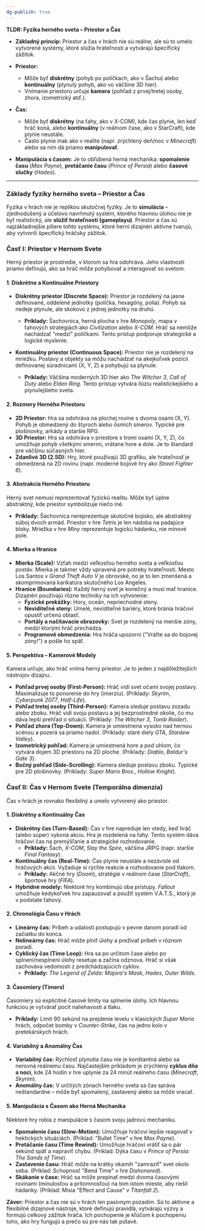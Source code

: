 ```yaml
---
dg-publish: true
---
```

**TLDR: Fyzika herného sveta – Priestor a Čas**

- **Základný princíp:** Priestor a čas v hrách nie sú reálne, ale sú to umelo vytvorené systémy, ktoré slúžia hrateľnosti a vytvárajú špecifický zážitok.
    
- **Priestor:**
    
    - Môže byť **diskrétny** (pohyb po políčkach, ako v Šachu) alebo **kontinuálny** (plynulý pohyb, ako vo väčšine 3D hier).
    - Vnímanie priestoru určuje **kamera** (pohľad z prvej/tretej osoby, zhora, izometrický atď.).
- **Čas:**
    
    - Môže byť **diskrétny** (na ťahy, ako v X-COM), kde čas plynie, len keď hráč koná, alebo **kontinuálny** (v reálnom čase, ako v StarCraft), kde plynie neustále.
    - Často plynie inak ako v realite (napr. zrýchlený deň/noc v _Minecraft_) alebo sa ním dá priamo **manipulovať**.
- **Manipulácia s časom:** Je to obľúbená herná mechanika: **spomalenie času** (_Max Payne_), **pretáčanie času** (_Prince of Persia_) alebo **časové slučky** (_Hades_).

---

### **Základy fyziky herného sveta – Priestor a Čas**

Fyzika v hrách nie je replikou skutočnej fyziky. Je to **simulácia** – zjednodušený a účelovo navrhnutý systém, ktorého hlavnou úlohou nie je byť realistický, ale **slúžiť hrateľnosti (gameplayu)**. Priestor a čas sú najzákladnejšie piliere tohto systému, ktoré herní dizajnéri aktívne tvarujú, aby vytvorili špecifický hráčsky zážitok.

### **Časť I: Priestor v Hernom Svete**

Herný priestor je prostredie, v ktorom sa hra odohráva. Jeho vlastnosti priamo definujú, ako sa hráč môže pohybovať a interagovať so svetom.

#### **1. Diskrétne a Kontinuálne Priestory**

- **Diskrétny priestor (Discrete Space):** Priestor je rozdelený na jasne definované, oddelené jednotky (políčka, hexagóny, polia). Pohyb sa nedeje plynule, ale skokovo z jednej jednotky na druhú.
    
    - **Príklady:** Šachovnica, herná plocha v hre _Monopoly_, mapa v ťahových stratégiách ako _Civilization_ alebo _X-COM_. Hráč sa nemôže nachádzať "medzi" políčkami. Tento prístup podporuje strategické a logické myslenie.
- **Kontinuálny priestor (Continuous Space):** Priestor nie je rozdelený na mriežku. Postavy a objekty sa môžu nachádzať na akejkoľvek pozícii definovanej súradnicami (X, Y, Z) a pohybujú sa plynule.
    
    - **Príklady:** Väčšina moderných 3D hier ako _The Witcher 3_, _Call of Duty_ alebo _Elden Ring_. Tento prístup vytvára ilúziu realistickejšieho a plynulejšieho sveta.

#### **2. Rozmery Herného Priestoru**

- **2D Priestor:** Hra sa odohráva na plochej rovine s dvoma osami (X, Y). Pohyb je obmedzený do štyroch alebo ôsmich smerov. Typické pre plošinovky, arkády a staršie RPG.
- **3D Priestor:** Hra sa odohráva v priestore s tromi osami (X, Y, Z), čo umožňuje pohyb všetkými smermi, vrátane hore a dole. Je to štandard pre väčšinu súčasných hier.
- **Zdanlivé 3D (2.5D):** Hry, ktoré používajú 3D grafiku, ale hrateľnosť je obmedzená na 2D rovinu (napr. moderné bojové hry ako _Street Fighter 6_).

#### **3. Abstrakcia Herného Priestoru**

Herný svet nemusí reprezentovať fyzickú realitu. Môže byť úplne abstraktný, kde priestor symbolizuje niečo iné.

- **Príklady:** Šachovnica nereprezentuje skutočné bojisko, ale abstraktný súboj dvoch armád. Priestor v hre _Tetris_ je len nádoba na padajúce bloky. Mriežka v hre _Míny_ reprezentuje logickú hádanku, nie mínové pole.

#### **4. Mierka a Hranice**

- **Mierka (Scale):** Vzťah medzi veľkosťou herného sveta a veľkosťou postáv. Mierka je takmer vždy upravená pre potreby hrateľnosti. Mesto Los Santos v _Grand Theft Auto V_ je obrovské, no je to len zmenšená a skomprimovaná karikatúra skutočného Los Angeles.
- **Hranice (Boundaries):** Každý herný svet je konečný a musí mať hranice. Dizajnéri používajú rôzne techniky na ich vytvorenie:
    - **Fyzické prekážky:** Hory, oceán, nepriechodné steny.
    - **Neviditeľné steny:** Umelé, neviditeľné bariéry, ktoré bránia hráčovi opustiť určenú oblasť.
    - **Portály a načítavacie obrazovky:** Svet je rozdelený na menšie zóny, medzi ktorými hráč prechádza.
    - **Programové obmedzenia:** Hra hráča upozorní ("Vráťte sa do bojovej zóny!") a pošle ho späť.

#### **5. Perspektíva – Kamerové Modely**

Kamera určuje, ako hráč vníma herný priestor. Je to jeden z najdôležitejších nástrojov dizajnu.

- **Pohľad prvej osoby (First-Person):** Hráč vidí svet očami svojej postavy. Maximalizuje to ponorenie do hry (imerziu). (Príklady: _Skyrim_, _Cyberpunk 2077_, _Half-Life_).
- **Pohľad tretej osoby (Third-Person):** Kamera sleduje postavu zozadu alebo zboku. Hráč vidí svoju postavu a jej bezprostredné okolie, čo mu dáva lepší prehľad o situácii. (Príklady: _The Witcher 3_, _Tomb Raider_).
- **Pohľad zhora (Top-Down):** Kamera je umiestnená vysoko nad hernou scénou a pozerá sa priamo nadol. (Príklady: staré diely _GTA_, _Stardew Valley_).
- **Izometrický pohľad:** Kamera je umiestnená hore a pod uhlom, čo vytvára dojem 3D priestoru na 2D ploche. (Príklady: _Diablo_, _Baldur's Gate 3_).
- **Bočný pohľad (Side-Scrolling):** Kamera sleduje postavu zboku. Typické pre 2D plošinovky. (Príklady: _Super Mario Bros._, _Hollow Knight_).

### **Časť II: Čas v Hernom Svete (Temporálna dimenzia)**

Čas v hrách je rovnako flexibilný a umelo vytvorený ako priestor.

#### **1. Diskrétny a Kontinuálny Čas**

- **Diskrétny čas (Turn-Based):** Čas v hre napreduje len vtedy, keď hráč (alebo súper) vykoná akciu. Hra je rozdelená na ťahy. Tento systém dáva hráčovi čas na premýšľanie a strategické rozhodovanie.
    - **Príklady:** Šach, _X-COM_, _Slay the Spire_, väčšina JRPG (napr. staršie _Final Fantasy_).
- **Kontinuálny čas (Real-Time):** Čas plynie neustále a nezávisle od hráčových akcií. Vyžaduje si rýchle reakcie a rozhodovanie pod tlakom.
    - **Príklady:** Akčné hry (_Doom_), stratégie v reálnom čase (_StarCraft_), športové hry (_FIFA_).
- **Hybridné modely:** Niektoré hry kombinujú oba prístupy. _Fallout_ umožňuje kedykoľvek hru zapauzovať a použiť systém V.A.T.S., ktorý je v podstate ťahový.

#### **2. Chronológia Času v Hrách**

- **Lineárny čas:** Príbeh a udalosti postupujú v pevne danom poradí od začiatku do konca.
- **Nelineárny čas:** Hráč môže plniť úlohy a prežívať príbeh v rôznom poradí.
- **Cyklický čas (Time Loop):** Hra sa po určitom čase alebo po splnení/nesplnení úlohy resetuje a začína odznova. Hráč si však zachováva vedomosti z predchádzajúcich cyklov.
    - **Príklady:** _The Legend of Zelda: Majora's Mask_, _Hades_, _Outer Wilds_.

#### **3. Časomiery (Timers)**

Časomiery sú explicitné časové limity na splnenie úlohy. Ich hlavnou funkciou je vytvárať pocit naliehavosti a tlaku.

- **Príklady:** Limit 90 sekúnd na prejdenie levelu v klasických _Super Mario_ hrách, odpočet bomby v _Counter-Strike_, čas na jedno kolo v pretekárskych hrách.

#### **4. Variabilný a Anomálny Čas**

- **Variabilný čas:** Rýchlosť plynutia času nie je konštantná alebo sa nerovná reálnemu času. Najčastejším príkladom je zrýchlený **cyklus dňa a noci**, kde 24 hodín v hre uplynie za 24 minút reálneho času (_Minecraft_, _Skyrim_).
- **Anomálny čas:** V určitých zónach herného sveta sa čas správa neštandardne – môže byť spomalený, zastavený alebo sa môže vracať.

#### **5. Manipulácia s Časom ako Herná Mechanika**

Niektoré hry robia z manipulácie s časom svoju jadrovú mechaniku.

- **Spomalenie času (Slow-Motion):** Umožňuje hráčovi lepšie reagovať v hektických situáciách. (Príklad: "Bullet Time" v hre _Max Payne_).
- **Pretáčanie času (Time Rewind):** Umožňuje hráčovi vrátiť sa o pár sekúnd späť a napraviť chybu. (Príklad: Dýka času v _Prince of Persia: The Sands of Time_).
- **Zastavenie času:** Hráč môže na krátky okamih "zamraziť" svet okolo seba. (Príklad: Schopnosť "Bend Time" v hre _Dishonored_).
- **Skákanie v čase:** Hráč sa môže prepínať medzi dvoma časovými rovinami (minulosťou a prítomnosťou) na tom istom mieste, aby riešil hádanky. (Príklad: Misia "Effect and Cause" v _Titanfall 2_).

**Záver:** Priestor a čas nie sú v hrách len pasívnym pozadím. Sú to aktívne a flexibilné dizajnové nástroje, ktoré definujú pravidlá, vytvárajú výzvy a formujú celkový zážitok hráča. Ich pochopenie je kľúčom k pochopeniu toho, ako hry fungujú a prečo sú pre nás tak pútavé.